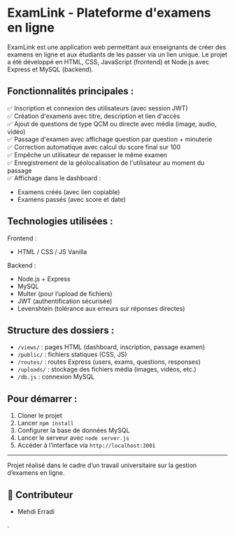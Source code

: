 # ExamLink - Plateforme d'examens en ligne

ExamLink est une application web permettant aux enseignants de créer des examens en ligne et aux étudiants de les passer via un lien unique. Le projet a été développé en HTML, CSS, JavaScript (frontend) et Node.js avec Express et MySQL (backend).

## Fonctionnalités principales :

✅ Inscription et connexion des utilisateurs (avec session JWT)  
✅ Création d'examens avec titre, description et lien d'accès  
✅ Ajout de questions de type QCM ou directe avec média (image, audio, vidéo)  
✅ Passage d'examen avec affichage question par question + minuterie  
✅ Correction automatique avec calcul du score final sur 100  
✅ Empêche un utilisateur de repasser le même examen  
✅ Enregistrement de la géolocalisation de l'utilisateur au moment du passage  
✅ Affichage dans le dashboard :
   - Examens créés (avec lien copiable)
   - Examens passés (avec score et date)

## Technologies utilisées :

Frontend :
- HTML / CSS / JS Vanilla

Backend :
- Node.js + Express
- MySQL
- Multer (pour l’upload de fichiers)
- JWT (authentification sécurisée)
- Levenshtein (tolérance aux erreurs sur réponses directes)

## Structure des dossiers :

- `/views/` : pages HTML (dashboard, inscription, passage examen)
- `/public/` : fichiers statiques (CSS, JS)
- `/routes/` : routes Express (users, exams, questions, responses)
- `/uploads/` : stockage des fichiers média (images, vidéos, etc.)
- `/db.js` : connexion MySQL

## Pour démarrer :

1. Cloner le projet  
2. Lancer `npm install`  
3. Configurer la base de données MySQL  
4. Lancer le serveur avec `node server.js`  
5. Accéder à l’interface via `http://localhost:3001`

---

Projet réalisé dans le cadre d’un travail universitaire sur la gestion d’examens en ligne.


## 🤝 Contributeur

- Mehdi Erradi

.